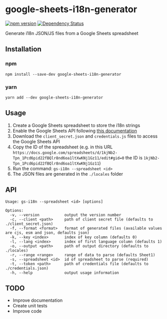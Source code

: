 # google-sheets-i18n-generator

[![npm version](https://badge.fury.io/js/google-sheets-i18n-generator.svg)](https://badge.fury.io/js/google-sheets-i18n-generator)
[![Dependency Status](https://david-dm.org/VictorCazanave/google-sheets-i18n-generator.svg)](https://david-dm.org/VictorCazanave/google-sheets-i18n-generator)

Generate i18n JSON/JS files from a Google Sheets spreadsheet

## Installation

### npm

`npm install --save-dev google-sheets-i18n-generator`

### yarn

`yarn add --dev google-sheets-i18n-generator`

## Usage

1. Create a Google Sheets spreadsheet to store the i18n strings
2. Enable the Google Sheets API following [this documentation](https://developers.google.com/sheets/api/quickstart/nodejs#step_1_turn_on_the)
3. Download the `client_secret.json` and `credentials.js` files to access the Google Sheets API
3. Copy the ID of the spreadsheet (e.g. in this URL `https://docs.google.com/spreadsheets/d/1kjNb2-Tpn_1Pcd6pid22fBQlr8nd6oa1ltXwKNj1Gz11/edit#gid=0` the ID is `1kjNb2-Tpn_1Pcd6pid22fBQlr8nd6oa1ltXwKNj1Gz11`)
4. Run the command: `gs-i18n --spreadsheet <id>`
5. The JSON files are generated in the `./locales` folder

## API

```
Usage: gs-i18n --spreadsheet <id> [options]

Options:
  -v, --version           output the version number
  -c, --client <path>     path of client secret file (defaults to ./client_secret.json)
  -f, --format <format>   format of generated files (available values are cjs, esm and json, defaults json)
  -k, --key <index>       index of key column (defaults 0)
  -l, --lang <index>      index of first language column (defaults 1)
  -o, --output <path>     path of output directory (defaults to ./locales)
  -r, --range <range>     range of data to parse (defaults Sheet1)
  -s, --spreadsheet <id>  id of spreadsheet to parse (required)
  -t, --token <path>      path of credentials file (defaults to ./credentials.json)
  -h, --help              output usage information
```

## TODO

* Improve documentation
* Create unit tests
* Improve code
